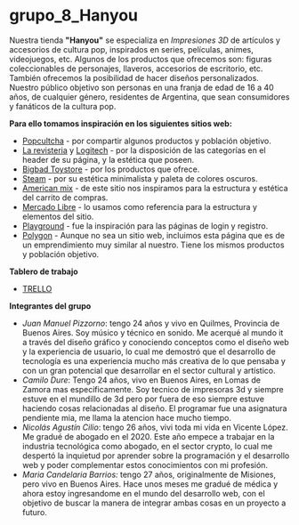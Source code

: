# grupo_8_Hanyou

Nuestra tienda **"Hanyou"** se especializa en *Impresiones 3D* de artículos y accesorios de cultura pop, inspirados en series, 
películas, animes, videojuegos, etc. Algunos de los productos que ofrecemos son: figuras coleccionables de personajes, llaveros, 
accesorios de escritorio, etc. También ofrecemos la posibilidad de hacer diseños personalizados.
Nuestro público objetivo son personas en una franja de edad de 16 a 40 años, de cualquier género, residentes de Argentina, 
que sean consumidores y fanáticos de la cultura pop. 

**Para ello tomamos inspiración en los siguientes sitios web:**
- [Popcultcha](https://www.popcultcha.com.au/) - por compartir algunos productos y población objetivo.
- [La revisteria](https://www.larevisteriacomics.com/) y [Logitech](https://www.logitechstore.com.ar/) - por la disposición de las categorías en el header de su página, y la estética que poseen.
- [Bigbad Toystore](https://www.bigbadtoystore.com/) - por los productos que ofrece.
- [Steam](https://store.steampowered.com/) - por su estética minimalista y paleta de colores oscuros.
- [American mix](https://www.americanmix.shop/) - de este sitio nos inspiramos para la estructura y estética del carrito de compras.
- [Mercado Libre](https://www.mercadolibre.com.ar/) - lo usamos como referencia para la estructura y elementos del sitio.
- [Playground](https://playground.digitalhouse.com/) - fue la inspiración para las páginas de login y registro.
- [Polygon](https://instagram.com/polygon3d.pos?igshid=YmMyMTA2M2Y=) - Aunque no sea un sitio web, incluimos esta página que es de un emprendimiento muy similar al nuestro. Tiene los mismos productos y población objetivo.

**Tablero de trabajo**
- [TRELLO](https://trello.com/b/3tX187De/hanyou-grupo-8)


**Integrantes del grupo**
- *Juan Manuel Pizzorno*: tengo 24 años y vivo en Quilmes, Provincia de Buenos Aires. Soy músico y técnico en sonido. Me acerqué al mundo it a través del diseño gráfico y conociendo conceptos como el diseño web y la experiencia de usuario, lo cual me demostró que el desarrollo de tecnología es una experiencia mucho más creativa de lo que pensaba y con un gran potencial que desarrollar en el sector cultural y artístico. 
- *Camilo Dure*: Tengo 24 años, vivo en Buenos Aires, en Lomas de Zamora mas especificamente. Soy tecnico de impresoras 3d y siempre estuve en el mundillo de 3d pero por fuera de eso siempre estuve haciendo cosas relacionadas al diseño. El programar fue una asignatura pendiente mia, me llama la atencion hace mucho tiempo.
- *Nicolás Agustín Cilio*: tengo 26 años, vivi toda mi vida en Vicente López. Me gradué de abogado en el 2020. Este año empece a trabajar en la industria tecnológica como abogado, en el sector crypto, lo cual me despertó la inquietud por aprender sobre la programación y el desarrollo web y poder complementar estos conocimientos con mi profesión.
- *Maria Candelaria Barrios:* tengo 27 años, originalmente de Misiones, pero vivo en Buenos Aires. Hace unos meses me gradué de médica y ahora estoy ingresandome en el mundo del desarrollo web, con el objetivo de buscar la manera de integrar ambas cosas en un proyecto a futuro.    
